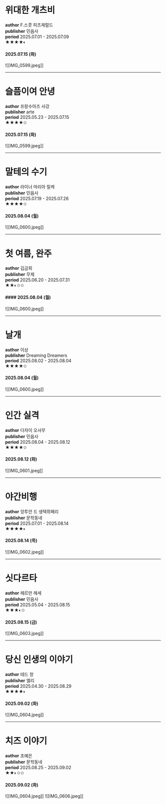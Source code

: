 # 위대한 개츠비


**author** F.스콧 피츠제럴드<br/>
**publisher** 민음사<br/>
**period** 2025.07.01 - 2025.07.09<br/>
★★★★◐

#### 2025.07.15 (화)
![[IMG_0599.jpeg]]

---

# 슬픔이여 안녕


**author** 프랑수아즈 사강<br/>
**publisher** arte<br/>
**period** 2025.05.23 - 2025.07.15<br/>
★★★★✩

#### 2025.07.15 (화)
![[IMG_0599.jpeg]]

---

# 말테의 수기


**author** 라이너 마리아 릴케<br/>
**publisher** 민음사<br/>
**period** 2025.07.19 - 2025.07.26<br/>
★★★★✩

#### 2025.08.04 (월)
![[IMG_0600.jpeg]]

---

# 첫 여름, 완주


**author** 김금희<br/>
**publisher** 무제<br/>
**period** 2025.06.20 - 2025.07.31<br/>
★★◐✩✩

#### #### 2025.08.04 (월)
![[IMG_0600.jpeg]]

---

# 날개


**author** 이상<br/>
**publisher** Dreaming Dreamers<br/>
**period** 2025.08.02 - 2025.08.04<br/>
★★★★✩

#### 2025.08.04 (월)
![[IMG_0600.jpeg]]

---

# 인간 실격


**author** 다자이 오사무<br/>
**publisher** 민음사<br/>
**period** 2025.08.04 - 2025.08.12<br/>
★★★★✩

#### 2025.08.12 (화)
![[IMG_0601.jpeg]]

---

# 야간비행


**author** 앙투안 드 생텍쥐페리<br/>
**publisher** 문학동네<br/>
**period** 2025.07.01 - 2025.08.14<br/>
★★★★◐

#### 2025.08.14 (목)
![[IMG_0602.jpeg]]

---

# 싯다르타


**author** 헤르만 헤세<br/>
**publisher** 민음사<br/>
**period** 2025.05.04 - 2025.08.15<br/>
★★★◐✩

#### 2025.08.15 (금)
![[IMG_0603.jpeg]]

---

# 당신 인생의 이야기


**author** 테드 창<br/>
**publisher** 엘리<br/>
**period** 2025.04.30 - 2025.08.29<br/>
★★★★◐

#### 2025.09.02 (화)
![[IMG_0604.jpeg]]

---

# 치즈 이야기


**author** 조예은<br/>
**publisher** 문학동네<br/>
**period** 2025.08.25 - 2025.09.02<br/>
★★◐✩✩

#### 2025.09.02 (화)
![[IMG_0604.jpeg]]
![[IMG_0606.jpeg]]
